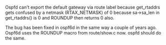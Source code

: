 Ospfd can't export the default gateway via route label because
get_rtaddrs gets confused by a netmask (RTAX_NETMASK) of 0 because
sa->sa_len in get_rtaddrs() is 0 and ROUNDUP then returns 0 also.

The bug has been fixed in ospf6d in the same way a couple of years ago.
Ospf6d uses the ROUNDUP macro from route/show.c now.
ospfd should do the same.
